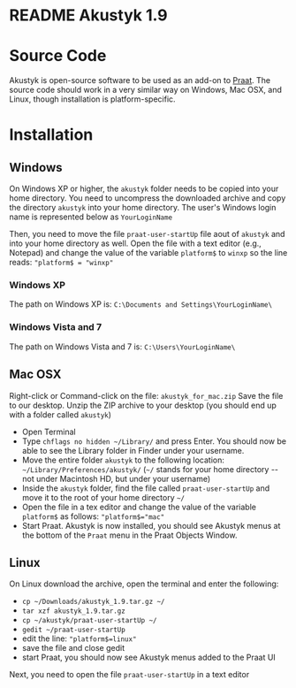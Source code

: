 README Akustyk 1.9
==========
# Source Code #
Akustyk is open-source software to be used as an add-on to [Praat](http://praat.org). The source code should work in a very similar way on Windows, Mac OSX, and Linux, though installation is platform-specific.
# Installation #

## Windows ##
On Windows XP or higher, the `akustyk` folder needs to be copied into your home directory. 
You need to uncompress the downloaded archive and copy the directory `akustyk` into your home directory. The user's Windows login name is represented below as `YourLoginName`

Then, you need to move the file `praat-user-startUp` file aout of `akustyk` and into your home directory as well. Open the file with a text editor (e.g., Notepad) and change the value of the variable `platform$` to `winxp` so the line reads: `"platform$ = "winxp"`
### Windows XP ###
The path on Windows XP is: `C:\Documents and Settings\YourLoginName\`
### Windows Vista and 7 ### 
The path on Windows Vista and 7 is: `C:\Users\YourLoginName\`
## Mac OSX ##
Right-click or Command-click on the file: `akustyk_for_mac.zip` Save the file to our desktop. Unzip the ZIP archive to your desktop (you should end up with a folder called `akustyk`)

* Open Terminal
* Type `chflags no hidden ~/Library/` and press Enter. You should now be able to see the Library folder in Finder under your username.
* Move the entire folder `akustyk` to the following location: `~/Library/Preferences/akustyk/` (`~/` stands for your home directory -- not under Macintosh HD, but under your username)
* Inside the `akustyk` folder, find the file called `praat-user-startUp` and move it to the root of your home directory `~/` 
* Open the file in a tex editor and change the value of the variable `platform$` as follows:
`"platform$="mac"`
* Start Praat. Akustyk is now installed, you should see Akustyk menus at the bottom of the `Praat` menu in the Praat Objects Window.

## Linux ##
On Linux download the archive, open the terminal and enter the following:

* `cp ~/Downloads/akustyk_1.9.tar.gz ~/`
* `tar xzf akustyk_1.9.tar.gz`
* `cp ~/akustyk/praat-user-startUp ~/`
* `gedit ~/praat-user-startUp` 
*  edit the line: `"platform$=linux"`
*  save the file and close gedit
*  start Praat, you should now see Akustyk menus added to the Praat UI

Next, you need to open the file `praat-user-startUp` in a text editor

     

